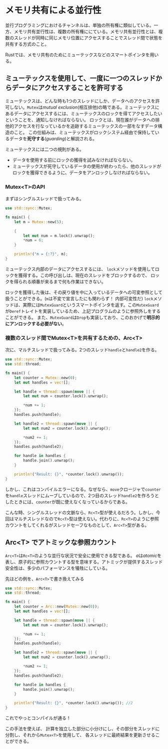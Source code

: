 # メモリ共有による並行性

並行プログラミングにおけるチャンネルは、単独の所有権に類似している。一方、メモリ共有並行性は、複数の所有権ににている。メモリ共有並行性とは、複数のスレッドが同時に同じメモリ位置にアクセスすることでスレッド間で状態を共有する方式のこと。

Rustでは、メモリ共有のためにミューテックスなどのスマートポインタを用いる。



## ミューテックスを使用して、一度に一つのスレッドからデータにアクセスすることを許可する

ミューテックスは、どんな時も1つのスレッドにしか、データへのアクセスを許可しない。`Mutex`は*mutual exclusion*(相互排他)の略である。ミューテックスにあるデータにアクセスするには、ミューテックスのロックを得てアクセスしたいということを、通知しなければならない。 ロックとは、現在誰がデータへの排他的アクセスを行なっているかを追跡するミューテックスの一部をなすデータ構造のこと。 この仕組みは、ミューテックスがロックシステム経由で保持しているデータを**死守する**(*guarding*)と解説される。

ミューテックスには二つの規則がある。

- データを使用する前にロックの獲得を試みなければならない。
- ミューテックスが死守しているデータの使用が終わったら、他のスレッドがロックを獲得できるように、データをアンロックしなければならない。



### Mutex\<T\>のAPI

まずはシングルスレッドで扱ってみる。

```rust
use std::sync::Mutex;

fn main() {
    let m = Mutex::new(5);

    {
        let mut num = m.lock().unwrap();
        *num = 6;
    }

    println!("m = {:?}", m);
}
```

ミューテックス内部のデータにアクセスするには、 `lock`メソッドを使用してロックを獲得する。この呼び出しは、現在のスレッドをブロックするので、 ロックを得られる順番が来るまで何も作業はできない。

ロックを獲得した後は、その戻り値を中に入っているデータへの可変参照として扱うことができる。(`m`は不変で宣言したにも関わらず！ 内部可変性だ)
`lock`メソッドは、実際には`MutexGuard`というスマートポインタを返す。この`MutexGuard`が`Deref`トレイトを実装しているため、上記プログラムのように参照外しをすることができる。
また、`MutexGuard`は`Drop`も実装しており、このおかげで**明示的にアンロックする必要がない**。



### 複数のスレッド間でMutex\<T\>を共有するための、Arc\<T\>

次に、マルチスレッドで扱ってみる。2つのスレッド`handle`と`handle2`を作る。

```rust
use std::sync::Mutex;
use std::thread;

fn main() {
    let counter = Mutex::new(0);
    let mut handles = vec![];

    let handle = thread::spawn(move || {
        let mut num = counter.lock().unwrap();

        *num += 1;
    });
    handles.push(handle);

    let handle2 = thread::spawn(move || {
        let mut num2 = counter.lock().unwrap();

        *num2 += 1;
    });
    handles.push(handle2);

    for handle in handles {
        handle.join().unwrap();
    }

    println!("Result: {}", *counter.lock().unwrap());
}
```

しかし、これはコンパイルエラーになる。なぜなら、`move`クロージャで`counter`を`handle`スレッドにムーブしているので、2つ目のスレッド`handle2`を作ろうとしたときには、`counter`が既に使えなくなっているからである。

こんな時、シングルスレッドの文脈なら、`Rc<T>`型が使えるだろう。しかし、今回はマルチスレッドなので`Rc<T>`型は使えない。代わりに、`Rc<T>`のように参照カウントをしてくれるがスレッドセーフなものとして、`Arc<T>`型がある。



## Arc\<T\> でアトミックな参照カウント

`Arc<T>`は`Rc<T>`のような並行な状況で安全に使用できる型である。 *a*は*atomic*を表し、原子的に参照カウントする型を意味する。アトミックが提供するスレッド安全性は、多少のパフォーマンスを犠牲にしている。

先ほどの例を、`Arc<T>`で書き換えてみる

```rust
use std::sync::Mutex;
use std::thread;

fn main() {
    let counter = Arc::new(Mutex::new(0));
    let mut handles = vec![];

    let handle = thread::spawn(move || {
        let mut num = counter.lock().unwrap();

        *num += 1;
    });
    handles.push(handle);

    let handle2 = thread::spawn(move || {
        let mut num2 = counter.lock().unwrap();

        *num2 += 1;
    });
    handles.push(handle2);

    for handle in handles {
        handle.join().unwrap();
    }

    println!("Result: {}", *counter.lock().unwrap()); //2
}
```

これでやっとコンパイルが通る！

この手法を使えば、 計算を独立した部分に小分けにし、その部分をスレッドに分割し、それから`Mutex<T>`を使用して、 各スレッドに最終結果を更新させることができる。